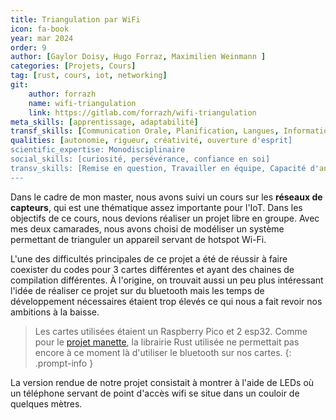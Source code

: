 ```yaml
---
title: Triangulation par WiFi
icon: fa-book 
year: mar 2024
order: 9
author: [Gaylor Doisy, Hugo Forraz, Maximilien Weinmann ]
categories: [Projets, Cours]
tag: [rust, cours, iot, networking]
git: 
    author: forrazh
    name: wifi-triangulation
    link: https://gitlab.com/forrazh/wifi-triangulation
meta_skills: [apprentissage, adaptabilité] 
transf_skills: [Communication Orale, Planification, Langues, Informatique]
qualities: [autonomie, rigueur, créativité, ouverture d'esprit]
scientific_expertise: Monodisciplinaire
social_skills: [curiosité, persévérance, confiance en soi]
transv_skills: [Remise en question, Travailler en équipe, Capacité d'analyse, Capacité d'innovation, Formuler un problème, Elaborer des solutions]
---
```


Dans le cadre de mon master, nous avons suivi un cours sur les **réseaux de capteurs**, qui est une thématique assez importante pour l'IoT. Dans les objectifs de ce cours, nous devions réaliser un projet libre en groupe.
Avec mes deux camarades, nous avons choisi de modéliser un système permettant de trianguler un appareil servant de hotspot Wi-Fi.

L'une des difficultés principales de ce projet a été de réussir à faire coexister du codes pour 3 cartes différentes et ayant des chaines de compilation différentes. À l'origine, on trouvait aussi un peu plus intéressant l'idée de réaliser ce projet sur du bluetooth mais les temps de développement nécessaires étaient trop élevés ce qui nous a fait revoir nos ambitions à la baisse.

> Les cartes utilisées étaient un Raspberry Pico et 2 esp32. Comme pour le [projet manette](https://forrazh.github.io/compedoc/controller/), la librairie Rust utilisée ne permettait pas encore à ce moment là d'utiliser le bluetooth sur nos cartes. 
{: .prompt-info }

La version rendue de notre projet consistait à montrer à l'aide de LEDs où un téléphone servant de point d'accès wifi se situe dans un couloir de quelques mètres.
